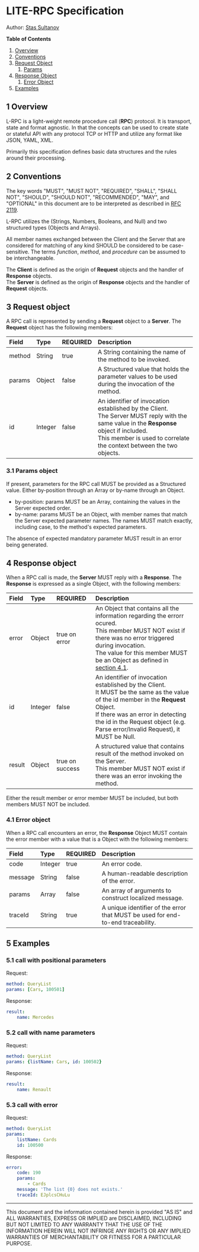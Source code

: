 # LITE-RPC Specification

Author: [Stas Sultanov](https://github.com/stas-sultanov)

**Table of Contents**

1.  [Overview](#overview)
2.  [Conventions](#conventions)
3.  [Request Object](#request_object)
    1.  [Params](#params)
4.  [Response Object](#response_object)
    1.  [Error Object](#error_object)
5.  [Examples](#examples)

## 1 Overview

L-RPC is a light-weight remote procedure call (**RPC**) protocol.
It is transport, state and format agnostic.
In that the concepts can be used to create state or stateful API with any protocol TCP or HTTP and utilize any format like JSON, YAML, XML.

Primarily this specification defines basic data structures and the rules around their processing.

## 2 Conventions

The key words "MUST", "MUST NOT", "REQUIRED", "SHALL", "SHALL NOT", "SHOULD", "SHOULD NOT", "RECOMMENDED", "MAY", and "OPTIONAL" in this document are to be interpreted as described in [RFC 2119](http://www.ietf.org/rfc/rfc2119.txt).

L-RPC utilizes the (Strings, Numbers, Booleans, and Null) and two structured types (Objects and Arrays).

All member names exchanged between the Client and the Server that are considered for matching of any kind SHOULD be considered to be case-sensitive. The terms *function*, *method*, and *procedure* can be assumed to be interchangeable.

The **Client** is defined as the origin of **Request** objects and the handler of **Response** objects.  
The **Server** is defined as the origin of **Response** objects and the handler of **Request** objects.  

## 3 Request object

A RPC call is represented by sending a **Request** object to a **Server**. The **Request** object has the following members:

| Field | Type | REQUIRED | Description |
|:------|:------|:------|:------|
| method | String | true | A String containing the name of the method to be invoked. |
| params | Object | false | A Structured value that holds the parameter values to be used during the invocation of the method. |
| id | Integer | false | An identifier of invocation established by the Client.<br/>The Server MUST reply with the same value in the **Response** object if included.<br/>This member is used to correlate the context between the two objects.|

### 3.1 Params object

If present, parameters for the RPC call MUST be provided as a Structured value. Either by-position through an Array or by-name through an Object.

*   by-position: params MUST be an Array, containing the values in the Server expected order.
*   by-name: params MUST be an Object, with member names that match the Server expected parameter names. The names MUST match exactly, including case, to the method's expected parameters.

The absence of expected mandatory parameter MUST result in an error being generated. 

## 4 Response object

When a RPC call is made, the **Server** MUST reply with a **Response**. The **Response** is expressed as a single Object, with the following members:

| Field | Type | REQUIRED | Description |
|:------|:------|:------|:------|
| error | Object | true on error | An Object that contains all the information regarding the errorr ocured.<br/>This member MUST NOT exist if there was no error triggered during invocation.<br/>The value for this member MUST be an Object as defined in [section 4.1](#error_object).|
| id | Integer | false | An identifier of invocation established by the Client.<br/>It MUST be the same as the value of the id member in the **Request** Object.<br/>If there was an error in detecting the id in the Request object (e.g. Parse error/Invalid Request), it MUST be Null.|
| result | Object | true on success | A structured value that contains result of the method invoked on the Server.<br/>This member MUST NOT exist if there was an error invoking the method. |

Either the result member or error member MUST be included, but both members MUST NOT be included.

### 4.1 Error object

When a RPC call encounters an error, the **Response** Object MUST contain the error member with a value that is a Object with the following members:

| Field | Type | REQUIRED | Description |
|:------|:------|:------|:------|
| code | Integer | true | An error code. |
| message | String | false | A human-readable description of the error. |
| params | Array | false | An array of arguments to construct localized message. |
| traceId | String | true | A unique identifier of the error that MUST be used for end-to-end traceability. |

## 5 Examples

### 5.1 call with positional parameters

Request:
```yaml
method: QueryList
params: [Cars, 100501]
```
Response:
```yaml
result:
    name: Mercedes
```

### 5.2 call with name parameters

Request:
```yaml
method: QueryList
params: {listName: Cars, id: 100502}
```
Response:
```yaml
result:
    name: Renault
```

### 5.3 call with error

Request:
```yaml
method: QueryList
params:
    listName: Cards
    id: 100500
```
Response:
```yaml
error:
    code: 190
    params:
        - Cards
    message: 'The list {0} does not exists.'
    traceId: EJplcsCHuLu
```

---

This document and the information contained herein is provided "AS IS" and ALL WARRANTIES, EXPRESS OR IMPLIED are DISCLAIMED, INCLUDING BUT NOT LIMITED TO ANY WARRANTY THAT THE USE OF THE INFORMATION HEREIN WILL NOT INFRINGE ANY RIGHTS OR ANY IMPLIED WARRANTIES OF MERCHANTABILITY OR FITNESS FOR A PARTICULAR PURPOSE.
